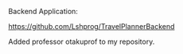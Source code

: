 Backend Application: 

https://github.com/Lshprog/TravelPlannerBackend

Added professor otakuprof to my repository.
